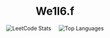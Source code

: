 <div align="center">
  
  # We1l6.f
  
  <div style="display: flex; justify-content: center; gap: 20px; flex-wrap: wrap;">
    <img src="https://leetcard.jacoblin.cool/We1l6?ext=activity&theme=dark" alt="LeetCode Stats" />
    <img src="https://github-readme-stats.vercel.app/api/top-langs/?username=We1l6&layout=compact" alt="Top Languages" />
  </div>
  
</div>
